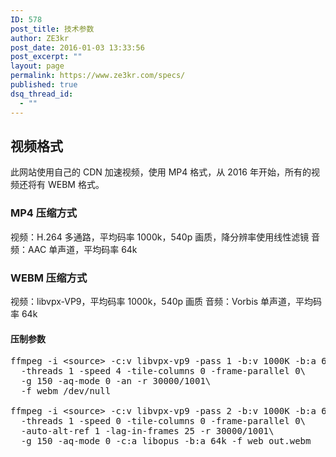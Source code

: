 ```yaml
---
ID: 578
post_title: 技术参数
author: ZE3kr
post_date: 2016-01-03 13:33:56
post_excerpt: ""
layout: page
permalink: https://www.ze3kr.com/specs/
published: true
dsq_thread_id:
  - ""
---
```

<h2>视频格式</h2>
此网站使用自己的 CDN 加速视频，使用 MP4 格式，从 2016 年开始，所有的视频还将有 WEBM 格式。

<h3>MP4 压缩方式</h3>
视频：H.264 多通路，平均码率 1000k，540p 画质，降分辨率使用线性滤镜
音频：AAC 单声道，平均码率 64k

<h3>WEBM 压缩方式</h3>
视频：libvpx-VP9，平均码率 1000k，540p 画质
音频：Vorbis 单声道，平均码率 64k

<h4>压制参数</h4>
 
<pre class="lang:sh decode:true ">
ffmpeg -i &lt;source&gt; -c:v libvpx-vp9 -pass 1 -b:v 1000K -b:a 64k -ac 1 -s 960x540\
  -threads 1 -speed 4 -tile-columns 0 -frame-parallel 0\
  -g 150 -aq-mode 0 -an -r 30000/1001\
  -f webm /dev/null

ffmpeg -i &lt;source&gt; -c:v libvpx-vp9 -pass 2 -b:v 1000K -b:a 64k -ac 1 -s 960x540\
  -threads 1 -speed 0 -tile-columns 0 -frame-parallel 0\
  -auto-alt-ref 1 -lag-in-frames 25 -r 30000/1001\
  -g 150 -aq-mode 0 -c:a libopus -b:a 64k -f web out.webm
</pre>